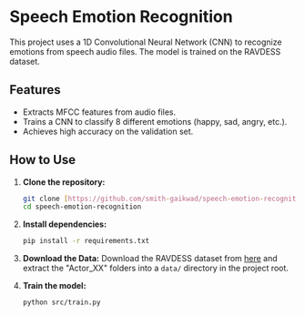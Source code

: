 # Speech Emotion Recognition

This project uses a 1D Convolutional Neural Network (CNN) to recognize emotions from speech audio files. The model is trained on the RAVDESS dataset.

## Features
- Extracts MFCC features from audio files.
- Trains a CNN to classify 8 different emotions (happy, sad, angry, etc.).
- Achieves high accuracy on the validation set.

## How to Use

1.  **Clone the repository:**
    ```bash
    git clone [https://github.com/smith-gaikwad/speech-emotion-recognition.git](https://github.com/smith-gaikwad/speech-emotion-recognition.git)
    cd speech-emotion-recognition
    ```

2.  **Install dependencies:**
    ```bash
    pip install -r requirements.txt
    ```
3.  **Download the Data:**
    Download the RAVDESS dataset from [here](https://zenodo.org/record/1188976) and extract the "Actor_XX" folders into a `data/` directory in the project root.

4.  **Train the model:**
    ```bash
    python src/train.py
    ```